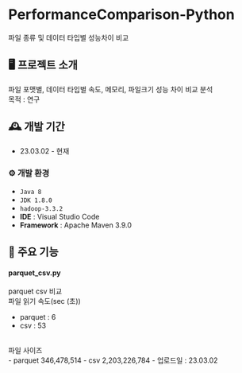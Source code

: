 # PerformanceComparison-Python
파일 종류 및 데이터 타입별 성능차이 비교

## 🖥️ 프로젝트 소개
파일 포맷별, 데이터 타입별 속도, 메모리, 파일크기 성능 차이 비교 분석
<br>
목적 : 연구

## 🕰️ 개발 기간
* 23.03.02 - 현재

### ⚙️ 개발 환경
- `Java 8`
- `JDK 1.8.0`
- `hadoop-3.3.2`
- **IDE** : Visual Studio Code
- **Framework** : Apache Maven 3.9.0

## 📌 주요 기능
#### parquet_csv.py
parquet csv 비교
<br>
파일 읽기 속도(sec (초))
<br>
- parquet : 6
- csv : 53
<br>
파일 사이즈
<br>
- parquet 346,478,514
- csv   2,203,226,784
- 업로드일 : 23.03.02
